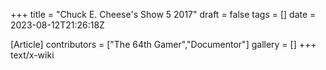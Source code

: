 +++
title = "Chuck E. Cheese's Show 5 2017"
draft = false
tags = []
date = 2023-08-12T21:26:18Z

[Article]
contributors = ["The 64th Gamer","Documentor"]
gallery = []
+++
text/x-wiki